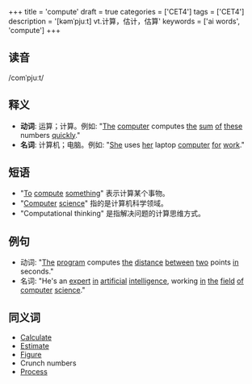 +++
title = 'compute'
draft = true
categories = ['CET4']
tags = ['CET4']
description = '[kəmˈpjuːt] vt.计算，估计，估算'
keywords = ['ai words', 'compute']
+++

## 读音
/comˈpjuːt/

## 释义
- **动词**: 运算；计算。例如: "[The](/zh/post/the/) [computer](/zh/post/computer/) computes [the](/zh/post/the/) [sum](/zh/post/sum/) [of](/zh/post/of/) [these](/zh/post/these/) numbers [quickly](/zh/post/quickly/)."
- **名词**: 计算机；电脑。例如: "[She](/zh/post/she/) uses [her](/zh/post/her/) laptop [computer](/zh/post/computer/) [for](/zh/post/for/) [work](/zh/post/work/)."

## 短语
- "[To](/zh/post/to/) [compute](/zh/post/compute/) [something](/zh/post/something/)" 表示计算某个事物。
- "[Computer](/zh/post/computer/) [science](/zh/post/science/)" 指的是计算机科学领域。
- "Computational thinking" 是指解决问题的计算思维方式。

## 例句
- 动词: "[The](/zh/post/the/) [program](/zh/post/program/) computes [the](/zh/post/the/) [distance](/zh/post/distance/) [between](/zh/post/between/) [two](/zh/post/two/) points [in](/zh/post/in/) seconds."
- 名词: "He's an [expert](/zh/post/expert/) [in](/zh/post/in/) [artificial](/zh/post/artificial/) [intelligence](/zh/post/intelligence/), working [in](/zh/post/in/) [the](/zh/post/the/) [field](/zh/post/field/) [of](/zh/post/of/) [computer](/zh/post/computer/) [science](/zh/post/science/)."

## 同义词
- [Calculate](/zh/post/calculate/)
- [Estimate](/zh/post/estimate/)
- [Figure](/zh/post/figure/)
- Crunch numbers
- [Process](/zh/post/process/)
